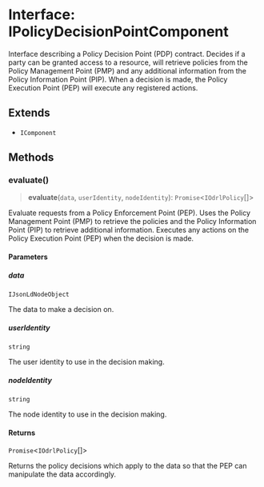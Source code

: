 # Interface: IPolicyDecisionPointComponent

Interface describing a Policy Decision Point (PDP) contract.
Decides if a party can be granted access to a resource, will retrieve policies
from the Policy Management Point (PMP) and any additional information from the
Policy Information Point (PIP). When a decision is made, the Policy Execution
Point (PEP) will execute any registered actions.

## Extends

- `IComponent`

## Methods

### evaluate()

> **evaluate**(`data`, `userIdentity`, `nodeIdentity`): `Promise`\<`IOdrlPolicy`[]\>

Evaluate requests from a Policy Enforcement Point (PEP).
Uses the Policy Management Point (PMP) to retrieve the policies and the
Policy Information Point (PIP) to retrieve additional information.
Executes any actions on the Policy Execution Point (PEP) when the decision is made.

#### Parameters

##### data

`IJsonLdNodeObject`

The data to make a decision on.

##### userIdentity

`string`

The user identity to use in the decision making.

##### nodeIdentity

`string`

The node identity to use in the decision making.

#### Returns

`Promise`\<`IOdrlPolicy`[]\>

Returns the policy decisions which apply to the data so that the PEP
can manipulate the data accordingly.
